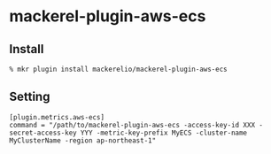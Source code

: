 # mackerel-plugin-aws-ecs

## Install

```sh
% mkr plugin install mackerelio/mackerel-plugin-aws-ecs
```

## Setting

```
[plugin.metrics.aws-ecs]
command = "/path/to/mackerel-plugin-aws-ecs -access-key-id XXX -secret-access-key YYY -metric-key-prefix MyECS -cluster-name MyClusterName -region ap-northeast-1"
```
